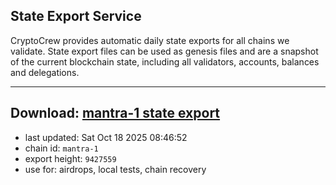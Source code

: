 ## State Export Service
CryptoCrew provides automatic daily state exports for all chains we validate. State export files can be used as genesis files and are a snapshot of the current blockchain state, including all validators, accounts, balances and delegations.

---
**Download: [mantra-1 state export](https://dl-eu2.ccvalidators.com/SERVICE/mantrachain/mantra-1_export_9427559.json)**
---

- last updated: Sat Oct 18 2025 08:46:52
- chain id: `mantra-1`
- export height: `9427559`
- use for: airdrops, local tests, chain recovery
